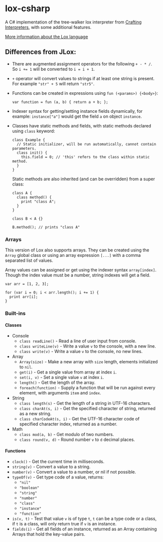 # lox-csharp

A C# implementation of the tree-walker lox interpreter from
[Crafting Interpreters][1], with some additional features.

[More information about the Lox language][2]

## Differences from JLox:

* There are augmented assignment operators for the following `+ - * /`. So
  `i += 1` will be converted to `i = i + 1`.
* `+` operator will convert values to strings if at least one string is present.
  For example `"str" + 5` will return `"str5"`.
* Functions can be created in expressions using `fun (<params>) {<body>}`:
  ```
  var function = fun (a, b) { return a + b; };
  ```
* Indexer syntax for getting/setting instance fields dynamically, for example:
  `instance["a"]` would get the field `a` on object `instance`.
* Classes have static methods and fields, with static methods declared using
  `class` keyword:
  ```
  class Example {
    // Static initializer, will be run automatically, cannot contain parameters.
    class init() {
      this.field = 0; // 'this' refers to the class within static method.
    }
  }
  ```

  Static methods are also inherited (and can be overridden) from a super class:
  ```
  class A {
    class method() {
      print "class A";
    }
  }

  class B < A {}

  B.method(); // prints "class A"
  ```

### Arrays

This version of Lox also supports arrays. They can be created using the `Array`
global class or using an array expression `[...]` with a comma separated list of
values.

Array values can be assigned or get using the indexer syntax `array[index]`.
Though the index value must be a number, string indexes will get a field.

```
var arr = [1, 2, 3];

for (var i = 0; i < arr.length(); i += 1) {
  print arr[i];
}
```

### Built-ins

#### Classes

* Console
  * `class readLine()` - Read a line of user input from console.
  * `class writeLine(v)` - Write a value `v` to the console, with a new line.
  * `class write(v)` - Write a value `v` to the console, no new lines.
* Array
  * `Array(size)` - Make a new array with `size` length, elements
    initialized to `nil`.
  * `get(i)` - Get a single value from array at index `i`.
  * `set(i, v)` - Set a single value `v` at index `i`.
  * `length()` - Get the length of the array.
  * `foreach(function)` - Supply a function that will be run against every
    element, with arguments `item` and `index`.
* String
  * `class length(s)` - Get the length of a string in UTF-16 characters.
  * `class charAt(s, i)` - Get the specified character of string, returned as a
    new string.
  * `class charCodeAt(s, i)` - Get the UTF-16 character code of specified
    character index, returned as a number.
* Math
  * `class mod(a, b)` - Get modulo of two numbers.
  * `class round(v, d)` - Round number `v` to `d` decimal places.

#### Functions

* `clock()` - Get the current time in milliseconds.
* `string(v)` - Convert a value to a string.
* `number(v)` - Convert a value to a number, or nil if not possible.
* `typeOf(v)` - Get type code of a value, returns:
  * `"nil"` 
  * `"boolean"`
  * `"string"`
  * `"number"`
  * `"class"`
  * `"instance"`
  * `"function"`
* `is(v, t)` - Test that value `v` is of type `t`, `t` can be a type code or a
  class, if `t` is a class, will only return true if `v` is an instance.
* `fields(i)` - Get all fields of an instance, returned as an Array
  containing Arrays that hold the key-value pairs.

[1]: https://craftinginterpreters.com
[2]: https://craftinginterpreters.com/the-lox-language.html
